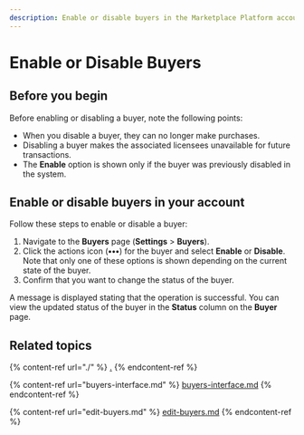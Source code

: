 ```yaml
---
description: Enable or disable buyers in the Marketplace Platform account.
---
```


# Enable or Disable Buyers

## Before you begin

Before enabling or disabling a buyer, note the following points:

* When you disable a buyer, they can no longer make purchases.&#x20;
* Disabling a buyer makes the associated licensees unavailable for future transactions.
* The **Enable** option is shown only if the buyer was previously disabled in the system.

## Enable or disable buyers in your account

Follow these steps to enable or disable a buyer:

1. Navigate to the **Buyers** page (**Settings** > **Buyers**).
2. Click the actions icon (**•••**) for the buyer and select **Enable** or **Disable**. Note that only one of these options is shown depending on the current state of the buyer.
3. Confirm that you want to change the status of the buyer.&#x20;

A message is displayed stating that the operation is successful. You can view the updated status of the buyer in the **Status** column on the **Buyer** page.

## Related topics

{% content-ref url="./" %}
[.](./)
{% endcontent-ref %}

{% content-ref url="buyers-interface.md" %}
[buyers-interface.md](buyers-interface.md)
{% endcontent-ref %}

{% content-ref url="edit-buyers.md" %}
[edit-buyers.md](edit-buyers.md)
{% endcontent-ref %}
